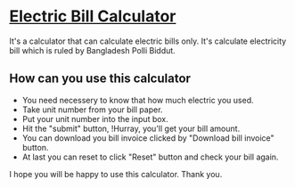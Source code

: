 # [Electric Bill Calculator](https://suny-tad.github.io/electric-bill-calculator/A)
It's a calculator that can calculate electric bills only. It's calculate electricity bill which is ruled by Bangladesh Polli Biddut. 

## How can you use this calculator
* You need necessery to know that how much electric you used.
* Take unit number from your bill paper.
* Put your unit number into the input box.
* Hit the "submit" button, !Hurray, you'll get your bill amount.
* You can download you bill invoice clicked by "Download bill invoice" button.
* At last you can reset to click "Reset" button and check your bill again.

I hope you will be happy to use this calculator. Thank you.
